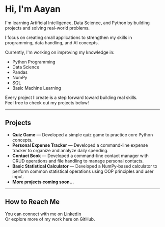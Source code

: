 # Hi, I'm Aayan

I'm learning Artificial Intelligence, Data Science, and Python by building projects and solving real-world problems.

I focus on creating small applications to strengthen my skills in programming, data handling, and AI concepts.

Currently, I'm working on improving my knowledge in:
- Python Programming
- Data Science
- Pandas
- NumPy
- SQL
- Basic Machine Learning

Every project I create is a step forward toward building real skills.  
Feel free to check out my projects below!

---

## Projects

- **Quiz Game** — Developed a simple quiz game to practice core Python concepts.
- **Personal Expense Tracker** — Developed a command-line expense tracker to organize and analyze daily spending.
- **Contact Book** — Developed a command-line contact manager with CRUD operations and file handling to manage personal contacts.
- **Basic Statistical Calculator** — Developed a NumPy-based calculator to perform common statistical operations using OOP principles and user input. 
- **More projects coming soon...**

---

## How to Reach Me

You can connect with me on [LinkedIn](https://www.linkedin.com/in/muhammadaayantasneem)  
Or explore more of my work here on GitHub.
